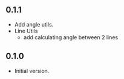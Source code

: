 ## 0.1.1

- Add angle utils.
- Line Utils
  - add calculating angle between 2 lines

## 0.1.0

- Initial version.

